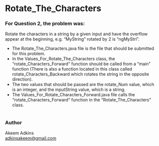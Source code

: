 # Rotate_The_Characters


### For Question 2, the problem was: 
Rotate the characters in a string by a given input and have the overflow appear at the beginning, e.g. “MyString” rotated by 2 is “ngMyStri”.


* The Rotate_The_Characters.java file is the file that should be submitted for this problem. 
* In the Values_For_Rotate_The_Characters class, the “rotate_Characters_Forward” function should be called from a “main” function (There is also a function located in this class called rotate_Characters_Backward which rotates the string in the opposite direction). 
* The two values that should be passed are the rotate_Num value, which is an integer, and the inputString value, which is a string. 
* The Values_For_Rotate_Characters_Forward.java file calls the “rotate_Characters_Forward” function in the “Rotate_The_Characters” class. 

#
### Author
Akeem Adkins  
adkinsakeem@gmail.com
